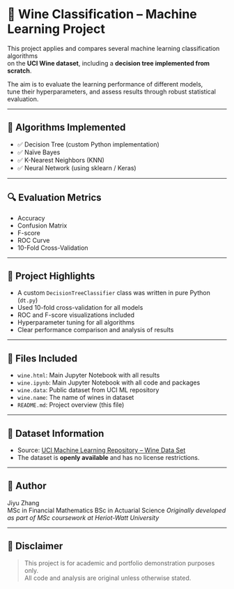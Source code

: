 # 🍷 Wine Classification – Machine Learning Project

This project applies and compares several machine learning classification algorithms  
on the **UCI Wine dataset**, including a **decision tree implemented from scratch**.

The aim is to evaluate the learning performance of different models,  
tune their hyperparameters, and assess results through robust statistical evaluation.

---

## 🧠 Algorithms Implemented

- ✅ Decision Tree (custom Python implementation)
- ✅ Naïve Bayes
- ✅ K-Nearest Neighbors (KNN)
- ✅ Neural Network (using sklearn / Keras)

---

## 🔍 Evaluation Metrics

- Accuracy
- Confusion Matrix
- F-score
- ROC Curve
- 10-Fold Cross-Validation

---

## 🧪 Project Highlights

- A custom `DecisionTreeClassifier` class was written in pure Python (`dt.py`)  
- Used 10-fold cross-validation for all models
- ROC and F-score visualizations included
- Hyperparameter tuning for all algorithms
- Clear performance comparison and analysis of results

---

## 📂 Files Included

- `wine.html`: Main Jupyter Notebook with all results
- `wine.ipynb`: Main Jupyter Notebook with all code and packages
- `wine.data`: Public dataset from UCI ML repository
- `wine.name`: The name of wines in dataset
- `README.md`: Project overview (this file)

---

## 📁 Dataset Information

- Source: [UCI Machine Learning Repository – Wine Data Set](https://archive.ics.uci.edu/ml/datasets/wine)
- The dataset is **openly available** and has no license restrictions.

---

## 👤 Author

Jiyu Zhang  
MSc in Financial Mathematics
BSc in Actuarial Science
*Originally developed as part of MSc coursework at Heriot-Watt University*

---

## 📌 Disclaimer

> This project is for academic and portfolio demonstration purposes only.  
> All code and analysis are original unless otherwise stated.
